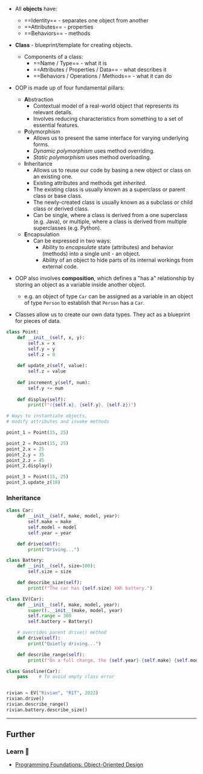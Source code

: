 - All **objects** have:
    - ==Identity== - separates one object from another
    - ==Attributes== - properties
    - ==Behaviors== - methods 
- **Class** - blueprint/template for creating objects.
    - Components of a class:
        - ==Name  / Type== - what it is
        - ==Attributes / Properties / Data== - what describes it 
        - ==Behaviors / Operations / Methods== - what it can do
- OOP is made up of four fundamental pillars:
    - **A**bstraction
        - Contextual model of a real-world object that represents its relevant details.
        - Involves reducing characteristics from something to a set of essential features. 
    - **P**olymorphism
        - Allows us to present the same interface for varying underlying forms.
        - *Dynamic polymorphism* uses method overriding.
        - *Static polymorphism* uses method overloading.
    - **I**nheritance
        - Allows us to reuse our code by basing a new object or class on an existing one.
        - Existing attributes and methods get *inherited*.
        - The existing class is usually known as a superclass or parent class or base class.
        - The newly-created class is usually known as a subclass or child class or derived class.
        - Can be single, where a class is derived from a one superclass (e.g. Java), or multiple, where a class is derived from multiple superclasses (e.g. Python).
    - **E**ncapsulation
        - Can be expressed in two ways:
            - Ability to *encapsulate* state (attributes) and behavior (methods) into a single unit - an object.
            - Ability of an object to hide parts of its internal workings from external code.

- OOP also involves **composition**, which defines a "has a" relationship by storing an object as a variable inside another object. 
    - e.g. an object of type `Car` can be assigned as a variable in an object of type `Person` to establish that `Person` has a `Car`.

- Classes allow us to create our own data types. They act as a blueprint for pieces of data.

```python
class Point:
    def __init__(self, x, y):
        self.x = x
        self.y = y
        self.z = 0
    
    def update_z(self, value):
        self.z = value
    
    def increment_y(self, num):
        self.y += num
      
    def display(self):
        print(f"({self.x}, {self.y}, {self.z})")

# Ways to instantiate objects,
# modify attributes and invoke methods

point_1 = Point(15, 25)

point_2 = Point(15, 25)
point_2.x = 25
point_2.y = 35
point_2.z = 45
point_2.display()

point_3 = Point(15, 25)
point_3.update_z(10)
```

### Inheritance

```python
class Car:
    def __init__(self, make, model, year):
        self.make = make
        self.model = model
        self.year = year

    def drive(self):
        print("Driving...")

class Battery:
    def __init__(self, size=100):
        self.size = size

    def describe_size(self):
        print(f"The car has {self.size} kWh battery.")

class EV(Car):
    def __init__(self, make, model, year):
        super().__init__(make, model, year)
        self.range = 300
        self.battery = Battery()

    # overrides parent drive() method
    def drive(self):
        print("Quietly driving...")

    def describe_range(self):
        print(f"On a full charge, the {self.year} {self.make} {self.model} has a {self.range} mi range.")

class Gasoline(Car):
    pass	# To avoid empty class error


rivian = EV("Rivian", "R1T", 2022)
rivian.drive()
rivian.describe_range()
rivian.battery.describe_size()
```


---
## Further

### Learn 🧠

- [Programming Foundations: Object-Oriented Design](https://www.linkedin.com/learning/programming-foundations-object-oriented-design-3)